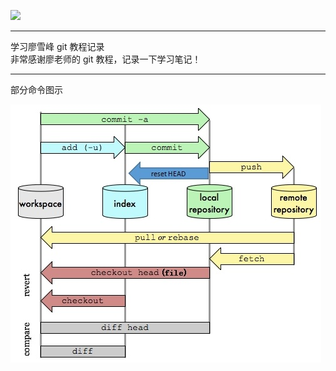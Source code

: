 ![](http://upload-images.jianshu.io/upload_images/4712888-fc8ed6f1a548cd21.png?imageMogr2/auto-orient/strip%7CimageView2/2/w/1240)
***
学习廖雪峰 git 教程记录  
非常感谢廖老师的 git 教程，记录一下学习笔记！  
***
部分命令图示

![](https://github.com/Yang-Qiang/learngit/blob/master/%E5%B8%B8%E7%94%A8%E5%91%BD%E4%BB%A4%E5%9B%BE%E7%A4%BA.jpg)
